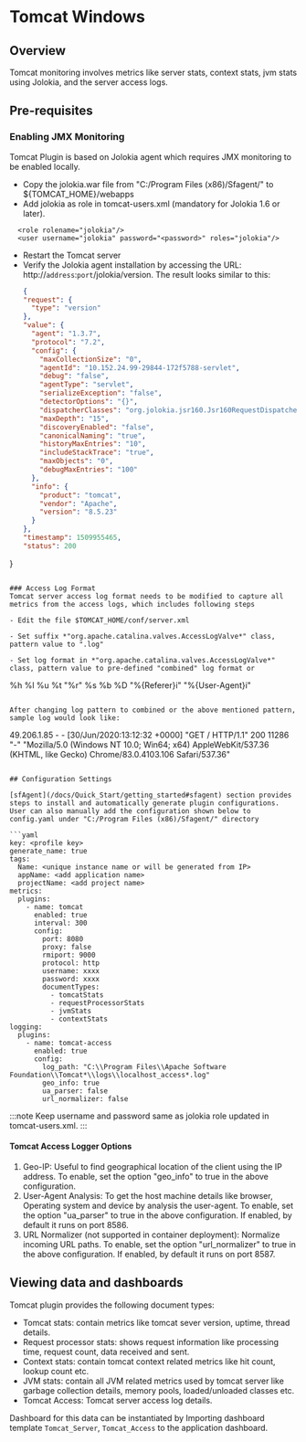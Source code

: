 # Tomcat Windows

## Overview

Tomcat monitoring involves metrics like server stats, context stats, jvm stats using Jolokia, and the server access logs.

## Pre-requisites

### Enabling JMX Monitoring
Tomcat Plugin is based on Jolokia agent which requires JMX monitoring to be enabled locally.
- Copy the jolokia.war file from "C:/Program Files (x86)/Sfagent/" to ${TOMCAT_HOME}/webapps
- Add jolokia as role in tomcat-users.xml (mandatory for Jolokia 1.6 or later).
```
  <role rolename="jolokia"/>
  <user username="jolokia" password="<password>" roles="jolokia"/>
```

- Restart the Tomcat server
- Verify the Jolokia agent installation by accessing the URL: http://`address`:`port`/jolokia/version.
  The result looks similar to this:
  ```json
  {
  "request": {
    "type": "version"
  },
  "value": {
    "agent": "1.3.7",
    "protocol": "7.2",
    "config": {
      "maxCollectionSize": "0",
      "agentId": "10.152.24.99-29844-172f5788-servlet",
      "debug": "false",
      "agentType": "servlet",
      "serializeException": "false",
      "detectorOptions": "{}",
      "dispatcherClasses": "org.jolokia.jsr160.Jsr160RequestDispatcher",
      "maxDepth": "15",
      "discoveryEnabled": "false",
      "canonicalNaming": "true",
      "historyMaxEntries": "10",
      "includeStackTrace": "true",
      "maxObjects": "0",
      "debugMaxEntries": "100"
    },
    "info": {
      "product": "tomcat",
      "vendor": "Apache",
      "version": "8.5.23"
    }
  },
  "timestamp": 1509955465,
  "status": 200
}
  ```

### Access Log Format
Tomcat server access log format needs to be modified to capture all metrics from the access logs, which includes following steps

- Edit the file $TOMCAT_HOME/conf/server.xml

- Set suffix *"org.apache.catalina.valves.AccessLogValve*" class, pattern value to ".log"

- Set log format in *"org.apache.catalina.valves.AccessLogValve*" class, pattern value to pre-defined "combined" log format or

```
%h %l %u %t &quot;%r&quot; %s %b %D &quot;%{Referer}i&quot; &quot;%{User-Agent}i&quot;
```

After changing log pattern to combined or the above mentioned pattern, sample log would look like:

```
49.206.1.85 - - [30/Jun/2020:13:12:32 +0000] "GET / HTTP/1.1" 200 11286 "-" "Mozilla/5.0 (Windows NT 10.0; Win64; x64) AppleWebKit/537.36 (KHTML, like Gecko) Chrome/83.0.4103.106 Safari/537.36"
``` 

## Configuration Settings

[sfAgent](/docs/Quick_Start/getting_started#sfagent) section provides steps to install and automatically generate plugin configurations. User can also manually add the configuration shown below to config.yaml under "C:/Program Files (x86)/Sfagent/" directory 

```yaml
key: <profile key> 
generate_name: true 
tags: 
  Name: <unique instance name or will be generated from IP> 
  appName: <add application name> 
  projectName: <add project name> 
metrics: 
  plugins: 
    - name: tomcat 
      enabled: true 
      interval: 300 
      config: 
        port: 8080
        proxy: false 
        rmiport: 9000
        protocol: http
        username: xxxx
        password: xxxx
        documentTypes:
          - tomcatStats
          - requestProcessorStats
          - jvmStats
          - contextStats 
logging: 
  plugins: 
    - name: tomcat-access 
      enabled: true 
      config: 
        log_path: "C:\\Program Files\\Apache Software Foundation\\Tomcat*\\logs\\localhost_access*.log"
        geo_info: true  
        ua_parser: false
        url_normalizer: false 
```
:::note
Keep username and password same as jolokia role updated in tomcat-users.xml.
:::

#### Tomcat Access Logger Options

  1. Geo-IP: Useful to find geographical location of the client using the IP address. To enable, set the option "geo_info" to true in the above configuration.
  2. User-Agent Analysis: To get the host machine details like browser, Operating system and device by analysis the user-agent. To enable, set the option "ua_parser" to true in the above configuration. If enabled, by default it runs on port 8586.
  3. URL Normalizer (not supported in container deployment): Normalize incoming URL paths. To enable, set the option "url_normalizer" to true in the above configuration. If enabled, by default it runs on port 8587. 

## Viewing data and dashboards

Tomcat plugin provides the following document types:

- Tomcat stats: contain metrics like tomcat sever version, uptime, thread details.
- Request processor stats: shows request information like processing time, request count, data received and sent.
- Context stats: contain tomcat context related metrics like hit count, lookup count etc.
- JVM stats: contain all JVM related metrics used by tomcat server like garbage collection details, memory pools, loaded/unloaded classes etc.
- Tomcat Access: Tomcat server access log details.

Dashboard for this data can be instantiated by Importing dashboard template `Tomcat_Server`, `Tomcat_Access` to the application dashboard. 
